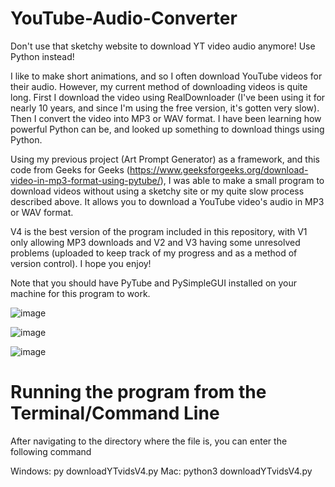 # YouTube-Audio-Converter
Don't use that sketchy website to download YT video audio anymore! Use Python instead!


I like to make short animations, and so I often download YouTube videos for their audio. However, my current method of downloading videos is quite long. First I download the video using RealDownloader (I've been using it for nearly 10 years, and since I'm using the free version, it's gotten very slow). Then I convert the video into MP3 or WAV format. I have been learning how powerful Python can be, and looked up something to download things using Python.

Using my previous project (Art Prompt Generator) as a framework, and this code from Geeks for Geeks (https://www.geeksforgeeks.org/download-video-in-mp3-format-using-pytube/), I was able to make a small program to download videos without using a sketchy site or my quite slow process described above. It allows you to download a YouTube video's audio in MP3 or WAV format.

V4 is the best version of the program included in this repository, with V1 only allowing MP3 downloads and V2 and V3 having some unresolved problems (uploaded to keep track of my progress and as a method of version control). I hope you enjoy!

Note that you should have PyTube and PySimpleGUI installed on your machine for this program to work.

![image](https://user-images.githubusercontent.com/112410215/208218012-ac99ddfd-e1de-49c8-9ead-d6bf2fa3e35e.png)



![image](https://user-images.githubusercontent.com/112410215/208217924-211fa2a5-183a-4a78-aeed-0bf5bec35b7c.png)



![image](https://user-images.githubusercontent.com/112410215/208217737-b9e59b2a-9ca9-4e63-bb79-2a13c532dbdb.png)


# Running the program from the Terminal/Command Line
After navigating to the directory where the file is, you can enter the following command

Windows: py downloadYTvidsV4.py
Mac: python3 downloadYTvidsV4.py
